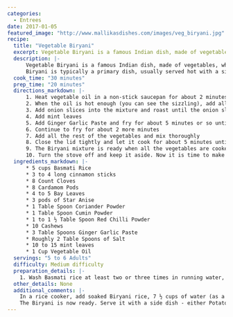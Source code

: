 ```yaml
--- 
categories: 
  - Entrees
date: 2017-01-05
featured_image: "http://www.mallikasdishes.com/images/veg_biryani.jpg"
recipe: 
  title: "Vegetable Biryani"
  excerpt: Vegetable Biryani is a famous Indian dish, made of vegetables, whole lot of spices and Rice. There are many varieties and flavors of Biryani available, and almost every city in India has their own specialized Biryani. The following recipe is my version of a simple Vegetable Biryani. The Rice used in this dish is typically Basmati Rice. It is different from regular long grain rice available in stores, where it has a distinct flavor/fragrance to it when cooked.
  description: |-
      Vegetable Biryani is a famous Indian dish, made of vegetables, whole lot of spices and Rice. There are many varieties and flavors of Biryani available, and almost every city in India has their own specialized Biryani. The following recipe is my version of a simple Vegetable Biryani. The Rice used in this dish is typically Basmati Rice. It is different from regular long grain rice available in stores, where it has a distinct flavor/fragrance to it when cooked.
      Biryani is typically a primary dish, usually served hot with a side dish - either Raita (made of Yogurt) or Potato Masala Curry. Please feel free to adjust spice levels, and add other vegetables (or meats - if you are into) of your interest.
  cook_time: "30 minutes"
  prep_time: "20 minutes"
  directions_markdown: |-
      1. Heat vegetable oil in a non-stick saucepan for about 2 minutes or so on medium heat
      2. When the oil is hot enough (you can see the sizzling), add all the spices mentioned below in the hot oil in the following order and keep mixing while you add the ingredients. The order is critical because some ingredients don't need too much of heat, some need heat to get the juices flowing. Cinnamon, Cloves, Cardamom, Bay Leaves, Star Anise, Cashews
      3. Add onion slices into the mixture and roast until the onion slices turns into a golden brown tint
      4. Add mint leaves
      5. Add Ginger Garlic Paste and fry for about 5 minutes or so until toasted and fragrant, and then add coriander powder, cumin powder, red chili powder, and a little bit of salt
      6. Continue to fry for about 2 more minutes
      7. Add all the rest of the vegetables and mix thoroughly
      8. Close the lid tightly and let it cook for about 5 minutes until the vegetables cook nice and soft - especially the potatoes and carrots.
      9. The Biryani mixture is ready when all the vegetables are cooked nice and even
      10. Turn the stove off and keep it aside. Now it is time to make Basmati rice.
  ingredients_markdown: |-
      * 5 cups Basmati Rice
      * 3 to 4 long cinnamon sticks
      * 8 Count Cloves
      * 8 Cardamom Pods
      * 4 to 5 Bay Leaves
      * 3 pods of Star Anise
      * 1 Table Spoon Coriander Powder
      * 1 Table Spoon Cumin Powder
      * 1 to 1 ½ Table Spoon Red Chilli Powder
      * 10 Cashews
      * 3 Table Spoons Ginger Garlic Paste
      * Roughly 2 Table Spoons of Salt
      * 10 to 15 mint leaves
      * 1 Cup Vegetable Oil
  servings: "5 to 6 Adults"
  difficulty: Medium difficulty
  preparation_details: |-
    1. Wash Basmati rice at least two or three times in running water, and soak the rice in cold water for 10 minutes. Later, drain water and leave the rice in the bowl and set it aside
  other_details: None
  additional_comments: |-
    In a rice cooker, add soaked Biryani rice, 7 ½ cups of water (as a general guide, for each cup of rice, use 1 ½ cup of water to cook evenly), Biryani mixture, remaining salt and leave the cooker ON for about 30 minutes. Mix the contents in the cooker ONCE after 15 minutes or so for nice even cooking.
    The Biryani is now ready. Serve it with a side dish - either Potato Masala Curry or Raita.
---
```

